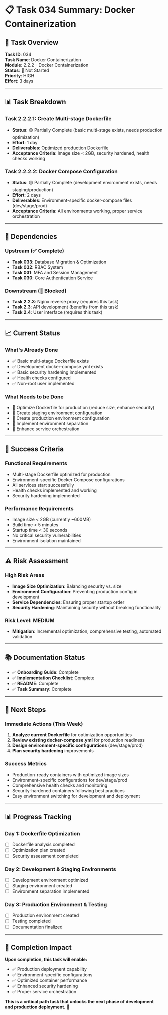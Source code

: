 # 📋 Task 034 Summary: Docker Containerization

## **🎯 Task Overview**

**Task ID**: 034  
**Task Name**: Docker Containerization  
**Module**: 2.2.2 - Docker Containerization  
**Status**: 🔴 Not Started  
**Priority**: HIGH  
**Effort**: 3 days

---

## **📊 Task Breakdown**

### **Task 2.2.2.1: Create Multi-stage Dockerfile**

- **Status**: 🟡 Partially Complete (basic multi-stage exists, needs production optimization)
- **Effort**: 1 day
- **Deliverables**: Optimized production Dockerfile
- **Acceptance Criteria**: Image size < 2GB, security hardened, health checks working

### **Task 2.2.2.2: Docker Compose Configuration**

- **Status**: 🟡 Partially Complete (development environment exists, needs staging/production)
- **Effort**: 2 days
- **Deliverables**: Environment-specific docker-compose files (dev/stage/prod)
- **Acceptance Criteria**: All environments working, proper service orchestration

---

## **🔗 Dependencies**

### **Upstream (✅ Complete)**

- **Task 033**: Database Migration & Optimization
- **Task 032**: RBAC System
- **Task 031**: MFA and Session Management
- **Task 030**: Core Authentication Service

### **Downstream (🔴 Blocked)**

- **Task 2.2.3**: Nginx reverse proxy (requires this task)
- **Task 2.3**: API development (benefits from this task)
- **Task 2.4**: User interface (requires this task)

---

## **📈 Current Status**

### **What's Already Done**

- ✅ Basic multi-stage Dockerfile exists
- ✅ Development docker-compose.yml exists
- ✅ Basic security hardening implemented
- ✅ Health checks configured
- ✅ Non-root user implemented

### **What Needs to be Done**

- 🔴 Optimize Dockerfile for production (reduce size, enhance security)
- 🔴 Create staging environment configuration
- 🔴 Create production environment configuration
- 🔴 Implement environment separation
- 🔴 Enhance service orchestration

---

## **🎯 Success Criteria**

### **Functional Requirements**

- Multi-stage Dockerfile optimized for production
- Environment-specific Docker Compose configurations
- All services start successfully
- Health checks implemented and working
- Security hardening implemented

### **Performance Requirements**

- Image size < 2GB (currently ~600MB)
- Build time < 5 minutes
- Startup time < 30 seconds
- No critical security vulnerabilities
- Environment isolation maintained

---

## **⚠️ Risk Assessment**

### **High Risk Areas**

- **Image Size Optimization**: Balancing security vs. size
- **Environment Configuration**: Preventing production config in development
- **Service Dependencies**: Ensuring proper startup order
- **Security Hardening**: Maintaining security without breaking functionality

### **Risk Level**: MEDIUM

- **Mitigation**: Incremental optimization, comprehensive testing, automated validation

---

## **📚 Documentation Status**

- ✅ **Onboarding Guide**: Complete
- ✅ **Implementation Checklist**: Complete
- ✅ **README**: Complete
- ✅ **Task Summary**: Complete

---

## **🚀 Next Steps**

### **Immediate Actions (This Week)**

1. **Analyze current Dockerfile** for optimization opportunities
2. **Review existing docker-compose.yml** for production readiness
3. **Design environment-specific configurations** (dev/stage/prod)
4. **Plan security hardening** improvements

### **Success Metrics**

- Production-ready containers with optimized image sizes
- Environment-specific configurations for dev/stage/prod
- Comprehensive health checks and monitoring
- Security-hardened containers following best practices
- Easy environment switching for development and deployment

---

## **📊 Progress Tracking**

### **Day 1**: Dockerfile Optimization

- [ ] Dockerfile analysis completed
- [ ] Optimization plan created
- [ ] Security assessment completed

### **Day 2**: Development & Staging Environments

- [ ] Development environment optimized
- [ ] Staging environment created
- [ ] Environment separation implemented

### **Day 3**: Production Environment & Testing

- [ ] Production environment created
- [ ] Testing completed
- [ ] Documentation finalized

---

## **🎉 Completion Impact**

**Upon completion, this task will enable:**

- ✅ Production deployment capability
- ✅ Environment-specific configurations
- ✅ Optimized container performance
- ✅ Enhanced security hardening
- ✅ Proper service orchestration

**This is a critical path task that unlocks the next phase of development and production deployment.** 🚀
